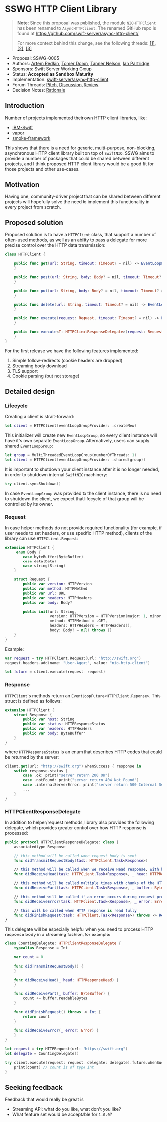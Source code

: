 # SSWG HTTP Client Library

> **Note**: Since this proposal was published, the module `NIOHTTPClient` has been renamed to `AsyncHTTPClient`. The renamed GitHub repo is found at https://github.com/swift-server/async-http-client/
> 
> For more context behind this change, see the following threads: [[1]](https://forums.swift.org/t/namespacing-of-packages-modules-especially-regarding-swiftnio/24726), [[2]](https://forums.swift.org/t/sswg-minimum-requirements-to-require-no-existing-clashes/24932), [[3]](https://forums.swift.org/t/feedback-nio-based-http-client/26149/27)

* Proposal: SSWG-0005
* Authors: [Artem Redkin](https://github.com/artemredkin), [Tomer Doron](https://github.com/tomerd), [Tanner Nelson](https://github.com/tanner0101), [Ian Partridge](https://github.com/ianpartridge/)
* Sponsors: Swift Server Working Group
* Status: **Accepted as Sandbox Maturity**
* Implementation: [swift-server/async-http-client](https://github.com/swift-server/async-http-client/)
* Forum Threads: [Pitch](https://forums.swift.org/t/generic-http-client-library-pitch/23341), [Discussion](https://forums.swift.org/t/discussion-nio-based-http-client/24195/), [Review](https://forums.swift.org/t/feedback-nio-based-http-client/26149)
* Decision Notes: [Rationale](https://forums.swift.org/t/june-27th-2019/26580)

## Introduction
Number of projects implemented their own HTTP client libraries, like:
 - [IBM-Swift](https://github.com/IBM-Swift/Kitura-NIO/blob/master/Sources/KituraNet/HTTP/HTTPServer.swift)
- [vapor](https://github.com/vapor/http/blob/master/Sources/HTTP/Responder/HTTPClient.swift)
- [smoke-framework](https://github.com/amzn/smoke-http/blob/master/Sources/SmokeHTTPClient/HTTPClient.swift)

This shows that there is a need for generic, multi-purpose, non-blocking, asynchronous HTTP client library built on top of `SwiftNIO`. SSWG aims to provide a number of packages that could be shared between different projects, and I think proposed HTTP client library would be a good fit for those projects and other use-cases.

## Motivation
Having one, community-driver project that can be shared between different projects will hopefully solve the need to implement this functionality in every project from scratch.

## Proposed solution
Proposed solution is to have a `HTTPClient` class, that support a number of often-used methods, as well as an ability to pass a delegate for more precise control over the HTTP data transmission:
```swift
class HTTPClient {

    public func get(url: String, timeout: Timeout? = nil) -> EventLoopFuture<Response> {
    }

    public func post(url: String, body: Body? = nil, timeout: Timeout? = nil) -> EventLoopFuture<Response> {
    }

    public func put(url: String, body: Body? = nil, timeout: Timeout? = nil) -> EventLoopFuture<Response> {
    }

    public func delete(url: String, timeout: Timeout? = nil) -> EventLoopFuture<Response> {
    }

    public func execute(request: Request, timeout: Timeout? = nil) -> EventLoopFuture<Response> {
    }

    public func execute<T: HTTPClientResponseDelegate>(request: Request, delegate: T, timeout: Timeout? = nil) -> Task<T.Response> {
    }
}
```
For the first release we have the following features implemented:
1. Simple follow-redirects (cookie headers are dropped)
2. Streaming body download
3. TLS support
4. Cookie parsing (but not storage)

## Detailed design

### Lifecycle
Creating a client is strait-forward:
```swift
let client = HTTPClient(eventLoopGroupProvider: .createNew)
```
This initializer will create new `EventLoopGroup`, so every client instance will have it's own separate `EventLoopGroup`. Alternatively, users can supply shared `EventLoopGroup`:
```swift
let group = MultiThreadedEventLoopGroup(numberOfThreads: 1)
let client = HTTPClient(eventLoopGroupProvider: .shared(group))
```
It is important to shutdown your client instance after it is no longer needed, in order to shutdown internal `SwiftNIO` machinery:
```swift
try client.syncShutdown()
```
In case `EventLoopGroup` was provided to the client instance, there is no need to shutdown the client, we expect that lifecycle of that group will be controlled by its owner.

### Request
In case helper methods do not provide required functionality (for example, if user needs to set headers, or use specific HTTP method), clients of the library can use `HTTPClient.Request`:
```swift
extension HTTPClient {
     enum Body {
        case byteBuffer(ByteBuffer)
        case data(Data)
        case string(String)
    }

    struct Request {
        public var version: HTTPVersion
        public var method: HTTPMethod
        public var url: URL
        public var headers: HTTPHeaders
        public var body: Body?

        public init(url: String,
                    version: HTTPVersion = HTTPVersion(major: 1, minor: 1),
                    method: HTTPMethod = .GET,
                    headers: HTTPHeaders = HTTPHeaders(),
                    body: Body? = nil) throws {}
    }
}
```
Example:
```swift
var request = try HTTPClient.Request(url: "http://swift.org")
request.headers.add(name: "User-Agent", value: "nio-http-client")

let future = client.execute(request: request)
```

### Response
`HTTPClient`'s methods return an `EventLoopFuture<HTTPClient.Reponse>`. This struct is defined as follows:
```swift
extension HTTPClient {
    struct Response {
        public var host: String
        public var status: HTTPResponseStatus
        public var headers: HTTPHeaders
        public var body: ByteBuffer?
    }
}
```
where `HTTPResponseStatus` is an enum that describes HTTP codes that could be returned by the server:
```swift
client.get(url: "http://swift.org").whenSuccess { response in
    switch response.status {
        case .ok: print("server return 200 OK")
        case .notFound: print("server return 404 Not Found")
        case .internalServerError: print("server return 500 Internal Server Error")
        ...
    }
}
```

### HTTPClientResponseDelegate
In addition to helper/request methods, library also provides the following delegate, which provides greater control over how HTTP response is processed:
```swift
public protocol HTTPClientResponseDelegate: class {
    associatedtype Response

    // this method will be called when request body is sent  
    func didTransmitRequestBody(task: HTTPClient.Task<Response>)

    // this method will be called when we receive Head response, with headers and status code
    func didReceiveHead(task: HTTPClient.Task<Response>, _ head: HTTPResponseHead)

    // this method will be called multiple times with chunks of the HTTP response body (if there is a body)
    func didReceivePart(task: HTTPClient.Task<Response>, _ buffer: ByteBuffer)

    // this method will be called if an error occurs during request processing
    func didReceiveError(task: HTTPClient.Task<Response>, _ error: Error)

    // this will be called when HTTP response is read fully
    func didFinishRequest(task: HTTPClient.Task<Response>) throws -> Response
}
```
This delegate will be especially helpful when you need to process HTTP response body in a streaming fashion, for example:
```swift
class CountingDelegate: HTTPClientResponseDelegate {
    typealias Response = Int

    var count = 0
    
    func didTransmitRequestBody() {
    }

    func didReceiveHead(_ head: HTTPResponseHead) {
    }

    func didReceivePart(_ buffer: ByteBuffer) {
        count += buffer.readableBytes
    }

    func didFinishRequest() throws -> Int {
        return count
    }
    
    func didReceiveError(_ error: Error) {
    }
}

let request = try HTTPRequest(url: "https://swift.org")
let delegate = CountingDelegate()

try client.execute(request: request, delegate: delegate).future.whenSuccess { count in
    print(count) // count is of type Int
}
```

## Seeking feedback
Feedback that would really be great is:
 - Streaming API: what do you like, what don't you like?
 - What feature set would be acceptable for `1.0.0`?

